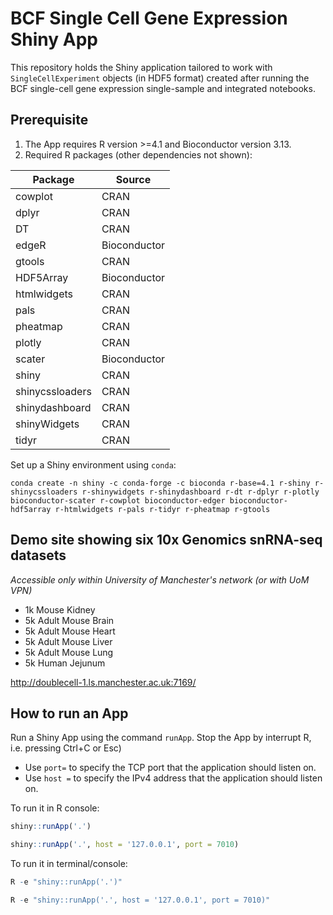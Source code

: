 # BCF Single Cell Gene Expression Shiny App

This repository holds the Shiny application tailored to work with `SingleCellExperiment` objects (in HDF5 format) created after running the BCF single-cell gene expression single-sample and integrated notebooks.

## Prerequisite

1. The App requires R version >=4.1 and Bioconductor version 3.13.
2. Required R packages (other dependencies not shown):

| Package | Source |
| --- | --- |
| cowplot | CRAN |
| dplyr | CRAN |
| DT | CRAN |
| edgeR | Bioconductor |
| gtools | CRAN |
| HDF5Array | Bioconductor |
| htmlwidgets | CRAN |
| pals | CRAN |
| pheatmap | CRAN |
| plotly | CRAN |
| scater | Bioconductor |
| shiny | CRAN |
| shinycssloaders | CRAN |
| shinydashboard | CRAN |
| shinyWidgets | CRAN |
| tidyr | CRAN |

Set up a Shiny environment using `conda`:

```
conda create -n shiny -c conda-forge -c bioconda r-base=4.1 r-shiny r-shinycssloaders r-shinywidgets r-shinydashboard r-dt r-dplyr r-plotly bioconductor-scater r-cowplot bioconductor-edger bioconductor-hdf5array r-htmlwidgets r-pals r-tidyr r-pheatmap r-gtools
```

## Demo site showing six 10x Genomics snRNA-seq datasets

*Accessible only within University of Manchester's network (or with UoM VPN)*

- 1k Mouse Kidney
- 5k Adult Mouse Brain
- 5k Adult Mouse Heart
- 5k Adult Mouse Liver
- 5k Adult Mouse Lung
- 5k Human Jejunum

http://doublecell-1.ls.manchester.ac.uk:7169/

## How to run an App

Run a Shiny App using the command `runApp`. Stop the App by interrupt R, i.e. pressing Ctrl+C or Esc)

- Use `port=` to specify the TCP port that the application should listen on.
- Use `host =` to specify the IPv4 address that the application should listen on.

To run it in R console:

```r
shiny::runApp('.')

shiny::runApp('.', host = '127.0.0.1', port = 7010)
```

To run it in terminal/console:

```r
R -e "shiny::runApp('.')"

R -e "shiny::runApp('.', host = '127.0.0.1', port = 7010)"
```

